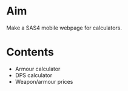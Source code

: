 # Aim
Make a SAS4 mobile webpage for calculators.

# Contents
- Armour calculator
- DPS calculator
- Weapon/armour prices
